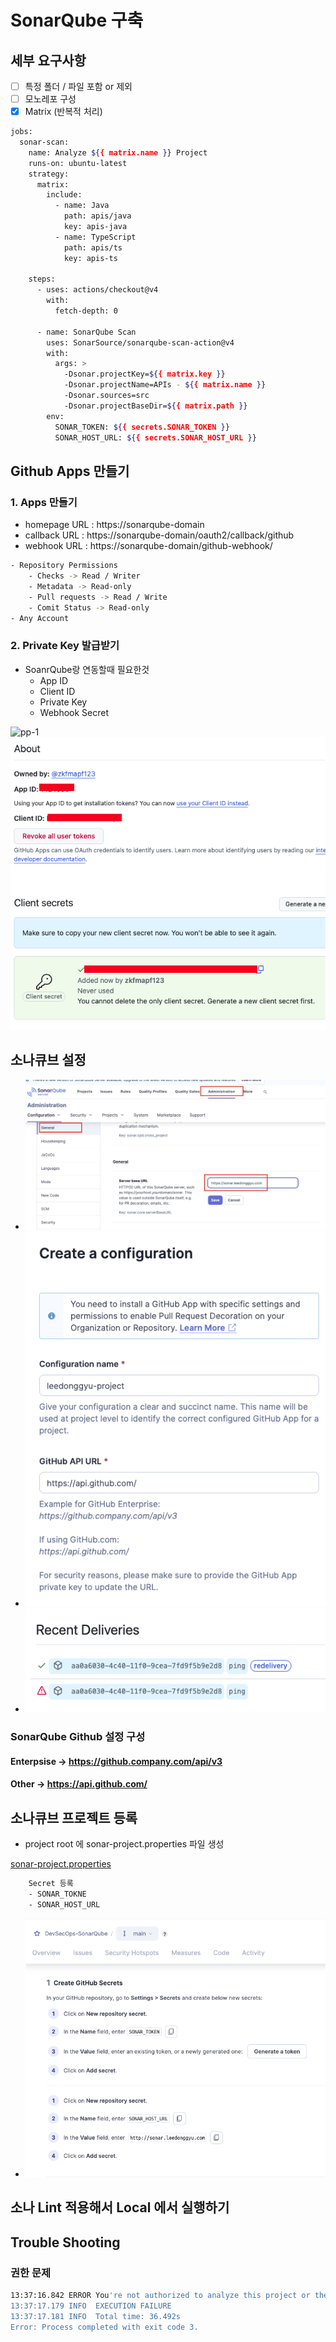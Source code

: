 # SonarQube 구축

## 세부 요구사항

- [ ] 특정 폴더 / 파일 포함 or 제외
- [ ] 모노레포 구성 
- [x] Matrix (반복적 처리)

```sh
jobs:
  sonar-scan:
    name: Analyze ${{ matrix.name }} Project
    runs-on: ubuntu-latest
    strategy:
      matrix:
        include:
          - name: Java
            path: apis/java
            key: apis-java
          - name: TypeScript
            path: apis/ts
            key: apis-ts

    steps:
      - uses: actions/checkout@v4
        with:
          fetch-depth: 0

      - name: SonarQube Scan
        uses: SonarSource/sonarqube-scan-action@v4
        with:
          args: >
            -Dsonar.projectKey=${{ matrix.key }}
            -Dsonar.projectName=APIs - ${{ matrix.name }}
            -Dsonar.sources=src
            -Dsonar.projectBaseDir=${{ matrix.path }}
        env:
          SONAR_TOKEN: ${{ secrets.SONAR_TOKEN }}
          SONAR_HOST_URL: ${{ secrets.SONAR_HOST_URL }}
```


## Github Apps 만들기

### 1. Apps 만들기
- homepage URL : https://sonarqube-domain
- callback URL : https://sonarqube-domain/oauth2/callback/github
- webhook URL : https://sonarqube-domain/github-webhook/

```sh
- Repository Permissions
    - Checks -> Read / Writer
    - Metadata -> Read-only
    - Pull requests -> Read / Write
    - Comit Status -> Read-only
- Any Account
```

### 2. Private Key 발급받기

- SoanrQube랑 연동할때 필요한것
    - App ID
    - Client ID
    - Private Key
    - Webhook Secret

![pp-1](./public/pp-1.png)
![private](./public/private.png)

## 소나큐브 설정

- ![1](./public/1.png)
- ![2](./public/2.png)
- ![3](./public/3.png)

### SonarQube Github 설정 구성 
#### Enterpsise -> https://github.company.com/api/v3
#### Other -> https://api.github.com/

## 소나큐브 프로젝트 등록

- project root 에 sonar-project.properties 파일 생성

[sonar-project.properties](./sonar-project.properties)

```sh
    Secret 등록
    - SONAR_TOKNE
    - SONAR_HOST_URL
```

- ![4](./public/4.png)

## 소나 Lint 적용해서 Local 에서 실행하기

## Trouble Shooting

### 권한 문제
```sh
13:37:16.842 ERROR You're not authorized to analyze this project or the project doesn't exist on SonarQube and you're not authorized to create it. Please contact an administrator.
13:37:17.179 INFO  EXECUTION FAILURE
13:37:17.181 INFO  Total time: 36.492s
Error: Process completed with exit code 3.
```

